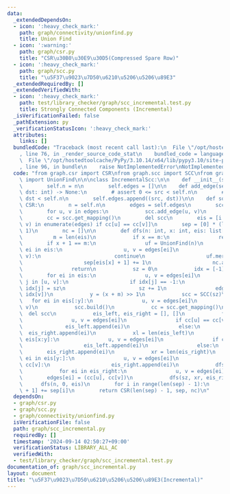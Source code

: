 ```yaml
---
data:
  _extendedDependsOn:
  - icon: ':heavy_check_mark:'
    path: graph/connectivity/unionfind.py
    title: Union Find
  - icon: ':warning:'
    path: graph/csr.py
    title: "CSR\u30B0\u30E9\u30D5(Compressed Spare Row)"
  - icon: ':heavy_check_mark:'
    path: graph/scc.py
    title: "\u5F37\u9023\u7D50\u6210\u5206\u5206\u89E3"
  _extendedRequiredBy: []
  _extendedVerifiedWith:
  - icon: ':heavy_check_mark:'
    path: test/library_checker/graph/scc_incremental.test.py
    title: Strongly Connected Components (Incremental)
  _isVerificationFailed: false
  _pathExtension: py
  _verificationStatusIcon: ':heavy_check_mark:'
  attributes:
    links: []
  bundledCode: "Traceback (most recent call last):\n  File \"/opt/hostedtoolcache/PyPy/3.10.14/x64/lib/pypy3.10/site-packages/onlinejudge_verify/documentation/build.py\"\
    , line 76, in _render_source_code_stat\n    bundled_code = language.bundle(\n\
    \  File \"/opt/hostedtoolcache/PyPy/3.10.14/x64/lib/pypy3.10/site-packages/onlinejudge_verify/languages/python.py\"\
    , line 96, in bundle\n    raise NotImplementedError\nNotImplementedError\n"
  code: "from graph.csr import CSR\nfrom graph.scc import SCC\nfrom graph.connectivity.unionfind\
    \ import UnionFind\n\n\nclass IncrementalScc:\n\n    def __init__(self, n: int):\n\
    \        self.n = n\n        self.edges = []\n\n    def add_edge(self, src: int,\
    \ dst: int) -> None:\n        # assert 0 <= src < self.n\n        # assert 0 <=\
    \ dst < self.n\n        self.edges.append((src, dst))\n\n    def solve(self) ->\
    \ CSR:\n        n = self.n\n        edges = self.edges\n        scc = SCC(n)\n\
    \        for u, v in edges:\n            scc.add_edge(u, v)\n        scc.build()\n\
    \        cc = scc.get_mapping()\n        del scc\n        eis = [i for i, (u,\
    \ v) in enumerate(edges) if cc[u] == cc[v]]\n        sep = [0] * (len(edges) +\
    \ 1)\n        nc = []\n\n        def dfs(n: int, x: int, eis: list[int]):\n  \
    \          m = len(eis)\n            if x == m:\n                return\n    \
    \        if x + 1 == m:\n                uf = UnionFind(n)\n                for\
    \ ei in eis:\n                    u, v = edges[ei]\n                    if uf.same(u,\
    \ v):\n                        continue\n                    uf.merge(u, v)\n\
    \                    sep[eis[x] + 1] += 1\n                    nc.append(ei)\n\
    \                return\n            sz = 0\n            idx = [-1] * n\n    \
    \        for ei in eis:\n                u, v = edges[ei]\n                for\
    \ j in [u, v]:\n                    if idx[j] == -1:\n                       \
    \ idx[j] = sz\n                        sz += 1\n                edges[ei] = (idx[u],\
    \ idx[v])\n            y = (x + m) >> 1\n            scc = SCC(sz)\n         \
    \   for ei in eis[:y]:\n                u, v = edges[ei]\n                scc.add_edge(u,\
    \ v)\n            scc.build()\n            cc = scc.get_mapping()\n          \
    \  del scc\n            eis_left, eis_right = [], []\n            for ei in eis[:x]:\n\
    \                u, v = edges[ei]\n                if cc[u] == cc[v]:\n      \
    \              eis_left.append(ei)\n                else:\n                  \
    \  eis_right.append(ei)\n            xl = len(eis_left)\n            for ei in\
    \ eis[x:y]:\n                u, v = edges[ei]\n                if cc[u] == cc[v]:\n\
    \                    eis_left.append(ei)\n                else:\n            \
    \        eis_right.append(ei)\n            xr = len(eis_right)\n            for\
    \ ei in eis[y:]:\n                u, v = edges[ei]\n                if cc[u] !=\
    \ cc[v]:\n                    eis_right.append(ei)\n            dfs(sz, xl, eis_left)\n\
    \            for ei in eis_right:\n                u, v = edges[ei]\n        \
    \        edges[ei] = (cc[u], cc[v])\n            dfs(sz, xr, eis_right)\n\n  \
    \      dfs(n, 0, eis)\n        for i in range(len(sep) - 1):\n            sep[i\
    \ + 1] += sep[i]\n        return CSR(len(sep) - 1, sep, nc)\n"
  dependsOn:
  - graph/csr.py
  - graph/scc.py
  - graph/connectivity/unionfind.py
  isVerificationFile: false
  path: graph/scc_incremental.py
  requiredBy: []
  timestamp: '2024-09-14 02:50:27+09:00'
  verificationStatus: LIBRARY_ALL_AC
  verifiedWith:
  - test/library_checker/graph/scc_incremental.test.py
documentation_of: graph/scc_incremental.py
layout: document
title: "\u5F37\u9023\u7D50\u6210\u5206\u5206\u89E3(Incremental)"
---
```

